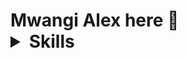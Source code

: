 <h1>Mwangi Alex here 👋
<details>
<summary>Skills</summary>

|              Skills/Knowhow & Languages              | Rank Out of 10 |
|-----------------------------------------------------:|-----------     |
| PCB design:
 Kicad, Flux                                           | 6              |
| Embedded Sofware development:
 C, C++, Keil, Cube IDE                                | 4              |
| ST Architecture                                      | 5              |
| Cortex M4                                            | 4              |
</details>
 

<!--
**MoshteAlex/MoshteAlex** is a ✨ _special_ ✨ repository because its `README.md` (this file) appears on your GitHub profile.

Here are some ideas to get you started:

- 🔭 I’m currently working on ...
- 🌱 I’m currently learning ...
- 👯 I’m looking to collaborate on ...
- 🤔 I’m looking for help with ...
- 💬 Ask me about ...
- 📫 How to reach me: ...
- 😄 Pronouns: ...
- ⚡ Fun fact: ...
-->
